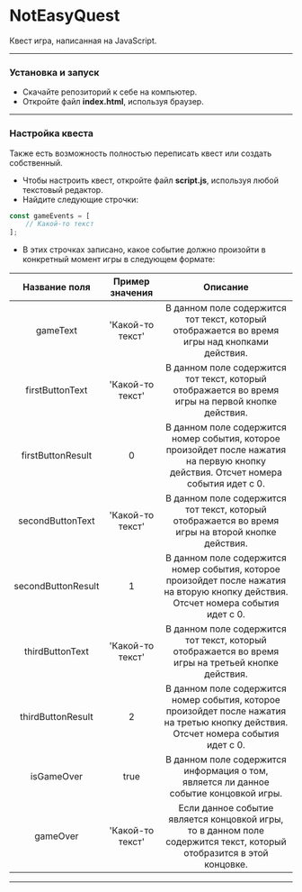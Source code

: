 # NotEasyQuest
Квест игра, написанная на JavaScript.
___
### Установка и запуск
- Скачайте репозиторий к себе на компьютер.
- Откройте файл **index.html**, используя браузер.
___
### Настройка квеста
Также есть возможность полностью переписать квест или создать собственный.
- Чтобы настроить квест, откройте файл **script.js**, используя любой текстовый редактор.
- Найдите следующие строчки:
```js
const gameEvents = [
    // Какой-то текст
];
```
- В этих строчках записано, какое событие должно произойти в конкретный момент игры в следующем формате:

|    Название поля   |  Пример значения |                                                               Описание                                                              |
|:------------------:|:----------------:|:-----------------------------------------------------------------------------------------------------------------------------------:|
|      gameText      | 'Какой-то текст' |                    В данном поле содержится тот текст, который отображается во время игры над кнопками действия.                    |
|   firstButtonText  | 'Какой-то текст' |                  В данном поле содержится тот текст, который отображается во время игры на первой кнопке действия.                  |
|  firstButtonResult |         0        | В данном поле содержится номер события, которое произойдет после нажатия на первую кнопку действия. Отсчет номера события идет с 0. |
|  secondButtonText  | 'Какой-то текст' |                  В данном поле содержится тот текст, который отображается во время игры на второй кнопке действия.                  |
| secondButtonResult |         1        | В данном поле содержится номер события, которое произойдет после нажатия на вторую кнопку действия. Отсчет номера события идет с 0. |
|   thirdButtonText  | 'Какой-то текст' |                  В данном поле содержится тот текст, который отображается во время игры на третьей кнопке действия.                 |
|  thirdButtonResult |         2        | В данном поле содержится номер события, которое произойдет после нажатия на третью кнопку действия. Отсчет номера события идет с 0. |
|     isGameOver     |       true       |                        В данном поле содержится информация о том, является ли данное событие концовкой игры.                        |
|      gameOver      | 'Какой-то текст' |         Если данное событие является концовкой игры, то в данном поле содержится текст, который отобразится в этой концовке.        |
___